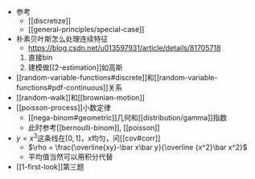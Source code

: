 - 参考
  - [[discretize]]
  - [[general-principles/special-case]]
- 朴素贝叶斯怎么处理连续特征
  - https://blog.csdn.net/u013597931/article/details/81705718
  1. 直接bin
  2. 建模做[[2-estimation]]如高斯
- [[random-variable-functions#discrete]]和[[random-variable-functions#pdf-continuous]]关系
- [[random-walk]]和[[brownian-motion]]
- [[poisson-process]]小数定律
  - [[nega-binom#geometric]]几何和[[distribution/gamma]]指数
  - 此时参考[[bernoulli-binom]], [[poisson]]
- $y=x^3$这条线在$[0,1]$，$x$均匀，问[[cov#corr]]
  - $\rho = \frac{\overline{xy}-\bar x\bar y}{\overline {x^2}\bar x^2}$
  - 平均值当然可以用积分代替
- [[1-first-look]]第三题
